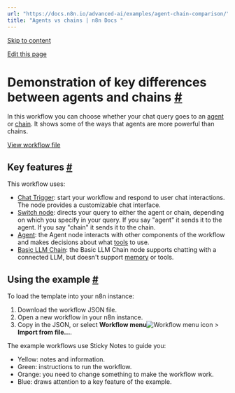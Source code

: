 ```yaml
---
url: "https://docs.n8n.io/advanced-ai/examples/agent-chain-comparison/"
title: "Agents vs chains | n8n Docs "
---
```


[Skip to content](https://docs.n8n.io/advanced-ai/examples/agent-chain-comparison/#demonstration-of-key-differences-between-agents-and-chains)

[Edit this page](https://github.com/n8n-io/n8n-docs/edit/main/docs/advanced-ai/examples/agent-chain-comparison.md "Edit this page")

# Demonstration of key differences between agents and chains [\#](https://docs.n8n.io/advanced-ai/examples/agent-chain-comparison/\#demonstration-of-key-differences-between-agents-and-chains "Permanent link")

In this workflow you can choose whether your chat query goes to an [agent](https://docs.n8n.io/glossary/#ai-agent) or [chain](https://docs.n8n.io/glossary/#ai-chain). It shows some of the ways that agents are more powerful than chains.

[View workflow file](https://docs.n8n.io/_workflows/advanced-ai/examples/agents_vs_chains.json)

## Key features [\#](https://docs.n8n.io/advanced-ai/examples/agent-chain-comparison/\#key-features "Permanent link")

This workflow uses:

- [Chat Trigger](https://docs.n8n.io/integrations/builtin/core-nodes/n8n-nodes-langchain.chattrigger/): start your workflow and respond to user chat interactions. The node provides a customizable chat interface.
- [Switch node](https://docs.n8n.io/integrations/builtin/core-nodes/n8n-nodes-base.switch/): directs your query to either the agent or chain, depending on which you specify in your query. If you say "agent" it sends it to the agent. If you say "chain" it sends it to the chain.
- [Agent](https://docs.n8n.io/integrations/builtin/cluster-nodes/root-nodes/n8n-nodes-langchain.agent/): the Agent node interacts with other components of the workflow and makes decisions about what [tools](https://docs.n8n.io/glossary/#ai-tool) to use.
- [Basic LLM Chain](https://docs.n8n.io/integrations/builtin/cluster-nodes/root-nodes/n8n-nodes-langchain.chainllm/): the Basic LLM Chain node supports chatting with a connected LLM, but doesn't support [memory](https://docs.n8n.io/glossary/#ai-memory) or tools.

## Using the example [\#](https://docs.n8n.io/advanced-ai/examples/agent-chain-comparison/\#using-the-example "Permanent link")

To load the template into your n8n instance:

1. Download the workflow JSON file.
2. Open a new workflow in your n8n instance.
3. Copy in the JSON, or select **Workflow menu**![Workflow menu icon](https://docs.n8n.io/_images/common-icons/three-dots-horizontal.png) \> **Import from file...**.

The example workflows use Sticky Notes to guide you:

- Yellow: notes and information.
- Green: instructions to run the workflow.
- Orange: you need to change something to make the workflow work.
- Blue: draws attention to a key feature of the example.